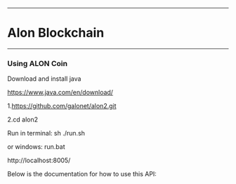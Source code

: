 ----
# Alon Blockchain  #


----
### Using ALON Coin ###

Download and install java

https://www.java.com/en/download/

1.https://github.com/galonet/alon2.git

2.cd alon2

Run in terminal: sh ./run.sh

or windows: run.bat

http://localhost:8005/


Below is the documentation for how to use this API:
